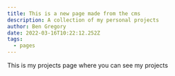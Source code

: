 ```yaml
---
title: This is a new page made from the cms
description: A collection of my personal projects
author: Ben Gregory
date: 2022-03-16T10:22:12.252Z
tags:
  - pages
---
```

This is my projects page where you can see my projects